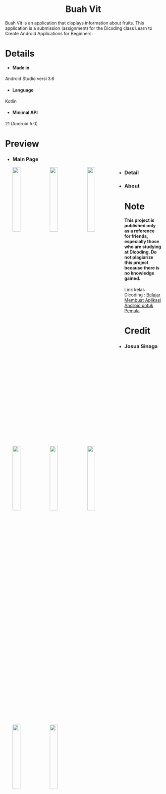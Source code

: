 <h1 align="center">Buah Vit</h1>
  Buah Vit is an application that displays information about fruits.
  This application is a submission (assignment) for the Dicoding class Learn to Create Android Applications for Beginners.
  
# Details
  * #### Made in
  Android Studio versi 3.6
  * #### Language
  Kotlin
  * #### Minimal API
  21 (Android 5.0)
  
# Preview
  * ### Main Page
     <img src="https://raw.githubusercontent.com/joSng/Buah-Vit/master/screenshoot/Main_list.png"
     width="23%" height="23%" style="float: left; margin-right: 10px;" />
     <img src="https://raw.githubusercontent.com/joSng/Buah-Vit/master/screenshoot/main_grid.png"
     width="23%" height="23%" style="float: left; margin-right: 10px;" />
     <img src="https://raw.githubusercontent.com/joSng/Buah-Vit/master/screenshoot/grid_custom.png"
     width="23%" height="23%" style="float: left; margin-right: 10px;" />
     <img src="https://raw.githubusercontent.com/joSng/Buah-Vit/master/screenshoot/main_dark.png"
     width="23%" height="23%" style="float: left; margin-right: 10px;" />
     
  * ### Detail
     <img src="https://raw.githubusercontent.com/joSng/Buah-Vit/master/screenshoot/detail.PNG"
     width="23%" height="23%" style="float: left; margin-right: 10px;" />
     <img src="https://raw.githubusercontent.com/joSng/Buah-Vit/master/screenshoot/detail2.jpg"
     width="23%" height="23%" style="float: left; margin-right: 10px;" />
     <img src="https://raw.githubusercontent.com/joSng/Buah-Vit/master/screenshoot/detail3.jpg"
     width="23%" height="23%" style="float: left; margin-right: 10px;" />
  
  * ### About
     <img src="https://raw.githubusercontent.com/joSng/Buah-Vit/master/screenshoot/about.png"
     width="23%" height="23%" style="float: left; margin-right: 10px;" />
     
# Note
  #### This project is published only as a reference for friends, especially those who are studying at Dicoding. Do not plagiarize this project because there is no knowledge gained.  
  
  Link kelas Dicoding : [Belajar Membuat Aplikasi Android untuk Pemula](https://www.dicoding.com/academies/51)
  
# Credit
  * ### Josua Sinaga 
